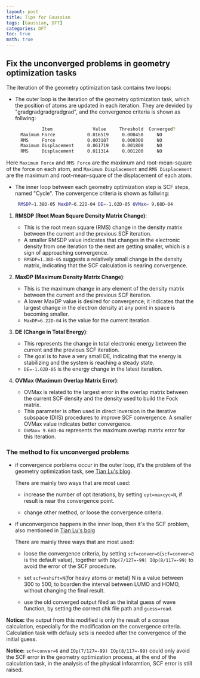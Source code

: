 ```yaml
---
layout: post
title: Tips for Gaussian
tags: [Gaussian, DFT]
categories: DFT
toc: true
math: true
---
```


## Fix the unconverged problems in geometry optimization tasks

The iteration of the geometry optimization task contains two loops:

- The outer loop is the iteration of the geometry optimization task, which the position of atoms are updated in each iteration. They are devided by "gradgradgradgradgrad", and the convergence criteria is shown as follwing:

  ```bash
            Item               Value     Threshold  Converged?
    Maximum Force            0.016519     0.000450     NO 
    RMS     Force            0.003187     0.000300     NO 
    Maximum Displacement     0.061719     0.001800     NO 
    RMS     Displacement     0.011314     0.001200     NO 
  ```

Here `Maximum Force` and `RMS Force` are the maximum and root-mean-square of the force on each atom, and `Maximum Displacement` and `RMS Displacement` are the maximum and root-mean-square of the displacement of each atom.

- The inner loop between each geometry optimization step is SCF steps, named "Cycle". The convergence criteria is shown as follwing:

  ```bash
   RMSDP=1.38D-05 MaxDP=6.22D-04 DE=-1.02D-05 OVMax= 9.68D-04
  ```
1. **RMSDP (Root Mean Square Density Matrix Change)**: 
   - This is the root mean square (RMS) change in the density matrix between the current and the previous SCF iteration. 
   - A smaller RMSDP value indicates that changes in the electronic density from one iteration to the next are getting smaller, which is a sign of approaching convergence.
   - `RMSDP=1.38D-05` suggests a relatively small change in the density matrix, indicating that the SCF calculation is nearing convergence.

2. **MaxDP (Maximum Density Matrix Change)**:
   - This is the maximum change in any element of the density matrix between the current and the previous SCF iteration.
   - A lower MaxDP value is desired for convergence; it indicates that the largest change in the electron density at any point in space is becoming smaller.
   - `MaxDP=6.22D-04` is the value for the current iteration.

3. **DE (Change in Total Energy)**:
   - This represents the change in total electronic energy between the current and the previous SCF iteration.
   - The goal is to have a very small DE, indicating that the energy is stabilizing and the system is reaching a steady state.
   - `DE=-1.02D-05` is the energy change in the latest iteration.

4. **OVMax (Maximum Overlap Matrix Error)**:
   - OVMax is related to the largest error in the overlap matrix between the current SCF density and the density used to build the Fock matrix.
   - This parameter is often used in direct inversion in the iterative subspace (DIIS) procedures to improve SCF convergence. A smaller OVMax value indicates better convergence.
   - `OVMax= 9.68D-04` represents the maximum overlap matrix error for this iteration.


### The method to fix unconverged problems

- if convergence porblems occur in the outer loop, it's the problem of the geometry optimization task, see [Tian Lu's blog](http://sobereva.com/164).

    There are mainly two ways that are most used:
        
    - increase the number of opt iterations, by setting `opt=maxcyc=N`, if result is near the convergence point.

    - change other method, or loose the convergence criteria.

- if unconvergence happens in the inner loop, then it's the SCF problem, also mentioned in [Tian Lu's bolg](http://sobereva.com/61)

    There are mainly three ways that are most used:

    - loose the convergence criteria, by setting `scf=conver=6`(`scf=conver=8` is the default value), together with `IOp(7/127=-99) IOp(8/117=-99)` to avoid the error of the SCF procedure.

    - set `scf=vshift=N`(for heavy atoms or metal) N is a value between 300 to 500, to boarden the interval between LUMO and HOMO, without changing the final result.

    - use the old converged output filed as the inital guess of wave function, by setting the correct chk file path and `guess=read`.

**Notice:** the output from this modified is only the result of a corase calculation, especially for the modification on the convergence criteria. Calculation task with defauly sets is needed after the convergence of the initial guess.

**Notice:** `scf=conver=6` and `IOp(7/127=-99) IOp(8/117=-99)` could only avoid the SCF error in the geometry optimization process, at the end of the calculation task, in the analysis of the physical inforamtion, SCF error is still raised.